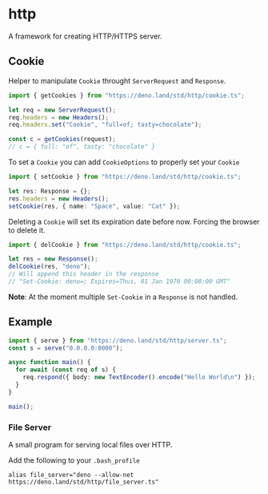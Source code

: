 # http

A framework for creating HTTP/HTTPS server.

## Cookie

Helper to manipulate `Cookie` throught `ServerRequest` and `Response`.

```ts
import { getCookies } from "https://deno.land/std/http/cookie.ts";

let req = new ServerRequest();
req.headers = new Headers();
req.headers.set("Cookie", "full=of; tasty=chocolate");

const c = getCookies(request);
// c = { full: "of", tasty: "chocolate" }
```

To set a `Cookie` you can add `CookieOptions` to properly set your `Cookie`

```ts
import { setCookie } from "https://deno.land/std/http/cookie.ts";

let res: Response = {};
res.headers = new Headers();
setCookie(res, { name: "Space", value: "Cat" });
```

Deleting a `Cookie` will set its expiration date before now.
Forcing the browser to delete it.

```ts
import { delCookie } from "https://deno.land/std/http/cookie.ts";

let res = new Response();
delCookie(res, "deno");
// Will append this header in the response
// "Set-Cookie: deno=; Expires=Thus, 01 Jan 1970 00:00:00 GMT"
```

**Note**: At the moment multiple `Set-Cookie` in a `Response` is not handled.

## Example

```typescript
import { serve } from "https://deno.land/std/http/server.ts";
const s = serve("0.0.0.0:8000");

async function main() {
  for await (const req of s) {
    req.respond({ body: new TextEncoder().encode("Hello World\n") });
  }
}

main();
```

### File Server

A small program for serving local files over HTTP.

Add the following to your `.bash_profile`

```
alias file_server="deno --allow-net https://deno.land/std/http/file_server.ts"
```
